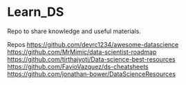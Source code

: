 # Learn_DS
Repo to share knowledge and useful materials. 

Repos
https://github.com/devrc1234/awesome-datascience
https://github.com/MrMimic/data-scientist-roadmap
https://github.com/tirthajyoti/Data-science-best-resources
https://github.com/FavioVazquez/ds-cheatsheets
https://github.com/jonathan-bower/DataScienceResources
